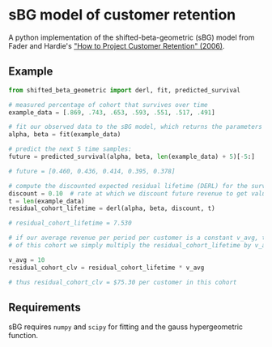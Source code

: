 # sBG model of customer retention

A python implementation of the shifted-beta-geometric (sBG) model from Fader and Hardie's ["How to Project Customer
Retention" (2006)](http://www.brucehardie.com/papers/021/sbg_2006-05-30.pdf).

## Example

```python
from shifted_beta_geometric import derl, fit, predicted_survival

# measured percentage of cohort that survives over time
example_data = [.869, .743, .653, .593, .551, .517, .491]

# fit our observed data to the sBG model, which returns the parameters alpha and beta
alpha, beta = fit(example_data)

# predict the next 5 time samples:
future = predicted_survival(alpha, beta, len(example_data) + 5)[-5:]

# future = [0.460, 0.436, 0.414, 0.395, 0.378]

# compute the discounted expected residual lifetime (DERL) for the survivors of this cohort at point in time t:
discount = 0.10  # rate at which we discount future revenue to get value in today's terms, e.g. 10%/year
t = len(example_data)
residual_cohort_lifetime = derl(alpha, beta, discount, t)

# residual_cohort_lifetime = 7.530

# if our average revenue per period per customer is a constant v_avg, to get the residual customer lifetime value (CLV)
# of this cohort we simply multiply the residual_cohort_lifetime by v_avg:

v_avg = 10
residual_cohort_clv = residual_cohort_lifetime * v_avg

# thus residual_cohort_clv = $75.30 per customer in this cohort
```

## Requirements
sBG requires `numpy` and `scipy` for fitting and the gauss hypergeometric function.
